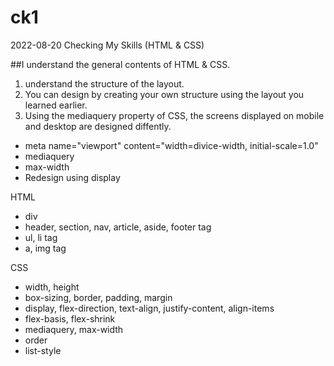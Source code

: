 # ck1

2022-08-20
Checking My Skills (HTML & CSS)

##I understand the general contents of HTML & CSS. 

1. understand the structure of the layout.
2. You can design by creating your own structure using the layout you learned earlier.
3. Using the mediaquery property of CSS, the screens displayed on mobile and desktop are designed diffently.
- meta name="viewport" content="width=divice-width, initial-scale=1.0"
- mediaquery
- max-width
- Redesign using display

HTML
  - div
  - header, section, nav, article, aside, footer tag
  - ul, li tag
  - a, img tag

CSS
  - width, height
  - box-sizing, border, padding, margin
  - display, flex-direction, text-align, justify-content, align-items
  - flex-basis, flex-shrink
  - mediaquery, max-width
  - order
  - list-style
